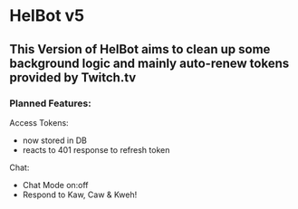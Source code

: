 # HelBot v5

## This Version of HelBot aims to clean up some background logic and mainly auto-renew tokens provided by Twitch.tv

### Planned Features:
Access Tokens:
- now stored in DB
- reacts to 401 response to refresh token

Chat:
- Chat Mode on:off
- Respond to Kaw, Caw & Kweh!